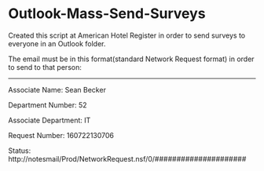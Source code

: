 # Outlook-Mass-Send-Surveys
Created this script at American Hotel Register in order to send surveys to everyone in an Outlook folder.

The email must be in this format(standard Network Request format) in order to send to that person:

----------------------------------------------------------------
Associate Name: Sean Becker

Department Number: 52

Associate Department: IT

Request Number: 160722130706

Status: 
http://notesmail/Prod/NetworkRequest.nsf/0/#####################

